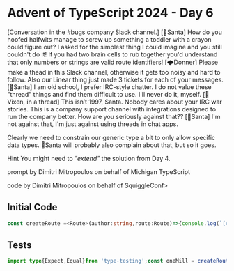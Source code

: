 # Advent of TypeScript 2024 - Day 6

[Conversation in the #bugs company Slack channel.]
[🎅Santa] How do you hoofed halfwits manage to screw up something a toddler with a crayon could figure out? I asked for the simplest thing I could imagine and you still couldn't do it!  If you had two brain cells to rub together you'd understand that only numbers or strings are valid route identifiers!
[🌩️Donner] Please make a thead in this Slack channel, otherwise it gets too noisy and hard to follow.  Also our Linear thing just made 3 tickets for each of your messages.
[🎅Santa] I am old school, I prefer IRC-style chatter.  I do not value these "thread" things and find them difficult to use.  I'll never do it, myself.
[🌟Vixen, in a thread] This isn’t 1997, Santa.  Nobody cares about your IRC war stories.  This is a company support channel with integrations designed to run the company better.  How are you seriously against that??
[🎅Santa] I'm not against that, I'm just against using threads in chat apps.

Clearly we need to constrain our generic type a bit to only allow specific data types.  🎅Santa will probably also complain about that, but so it goes.

Hint
You might need to _"extend"_ the solution from Day 4.

prompt by Dimitri Mitropoulos on behalf of Michigan TypeScript

code by Dimitri Mitropoulos on behalf of SquiggleConf>

## Initial Code
```typescript
const createRoute =<Route>(author:string,route:Route)=>{console.log(`[createRoute]route created by ${author}at ${Date.now()}`);return route}
```

## Tests
```typescript
import type{Expect,Equal}from 'type-testing';const oneMill = createRoute('🌩️Donner',100_000_000);type t0_actual = typeof oneMill;// =>type t0_actual = 100000000 type t0_expected = 100_000_000;// =>type t0_expected = 100000000 type t0 = Expect<Equal<t0_actual,t0_expected>>;const two = createRoute('🔴Rudolph',2);type t1_actual = typeof two;// =>type t1_actual = 2 type t1_expected = 2;// =>type t1_expected = 2 type t1 = Expect<Equal<t1_actual,t1_expected>>;const three = createRoute('💨Dasher','3');type t2_actual = typeof three;// =>type t2_actual = "3"
```